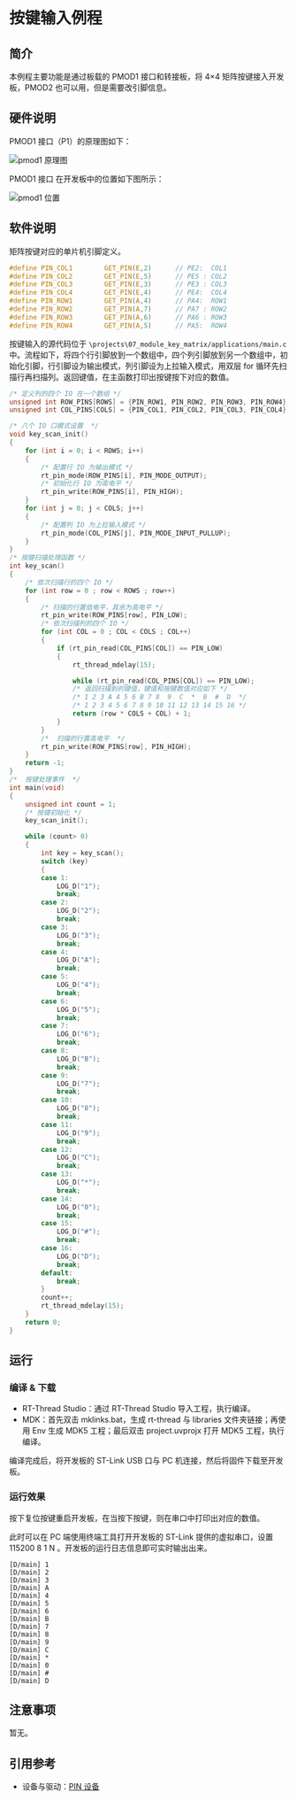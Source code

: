 # 按键输入例程

## 简介

本例程主要功能是通过板载的 PMOD1 接口和转接板，将 4×4 矩阵按键接入开发板，PMOD2 也可以用，但是需要改引脚信息。

## 硬件说明

PMOD1 接口（P1）的原理图如下：

![pmod1 原理图](figures/key_circuit.png)

PMOD1 接口 在开发板中的位置如下图所示：

![pmod1 位置](figures/board.png)

## 软件说明

矩阵按键对应的单片机引脚定义。
```c
#define PIN_COL1        GET_PIN(E,2)      // PE2:  COL1
#define PIN_COL2        GET_PIN(E,5)      // PE5 : COL2
#define PIN_COL3        GET_PIN(E,3)      // PE3 : COL3
#define PIN_COL4        GET_PIN(E,4)      // PE4:  COL4
#define PIN_ROW1        GET_PIN(A,4)      // PA4:  ROW1
#define PIN_ROW2        GET_PIN(A,7)      // PA7 : ROW2
#define PIN_ROW3        GET_PIN(A,6)      // PA6 : ROW3
#define PIN_ROW4        GET_PIN(A,5)      // PA5:  ROW4
```

按键输入的源代码位于 `\projects\07_module_key_matrix/applications/main.c` 中。流程如下，将四个行引脚放到一个数组中，四个列引脚放到另一个数组中，初始化引脚，行引脚设为输出模式，列引脚设为上拉输入模式，用双层 for 循环先扫描行再扫描列。返回键值，在主函数打印出按键按下对应的数值。

```c
/* 定义列的四个 IO 在一个数组 */
unsigned int ROW_PINS[ROWS] = {PIN_ROW1, PIN_ROW2, PIN_ROW3, PIN_ROW4};
unsigned int COL_PINS[COLS] = {PIN_COL1, PIN_COL2, PIN_COL3, PIN_COL4};

/* 八个 IO 口模式设置  */
void key_scan_init()
{
    for (int i = 0; i < ROWS; i++)
    {
        /* 配置行 IO 为输出模式 */
        rt_pin_mode(ROW_PINS[i], PIN_MODE_OUTPUT);
        /* 初始化行 IO 为高电平 */
        rt_pin_write(ROW_PINS[i], PIN_HIGH);
    }
    for (int j = 0; j < COLS; j++)
    {
        /* 配置列 IO 为上拉输入模式 */
        rt_pin_mode(COL_PINS[j], PIN_MODE_INPUT_PULLUP);
    }
}
/* 按键扫描处理函数 */
int key_scan()
{
    /* 依次扫描行的四个 IO */
    for (int row = 0 ; row < ROWS ; row++)
    {
        /* 扫描的行置低电平，其余为高电平 */
        rt_pin_write(ROW_PINS[row], PIN_LOW);
        /* 依次扫描列的四个 IO */
        for (int COL = 0 ; COL < COLS ; COL++)
        {
            if (rt_pin_read(COL_PINS[COL]) == PIN_LOW)
            {
                rt_thread_mdelay(15);

                while (rt_pin_read(COL_PINS[COL]) == PIN_LOW);
                /* 返回扫描到的键值，键值和按键数值对应如下 */
                /* 1 2 3 A 4 5 6 B 7 8  9  C  *  0  #  D  */
                /* 1 2 3 4 5 6 7 8 9 10 11 12 13 14 15 16 */
                return (row * COLS + COL) + 1;
            }
        }
        /*  扫描的行置高电平  */
        rt_pin_write(ROW_PINS[row], PIN_HIGH);
    }
    return -1;
}
/*  按键处理事件  */
int main(void)
{
    unsigned int count = 1;
    /* 按键初始化 */
    key_scan_init();

    while (count> 0)
    {
        int key = key_scan();
        switch (key)
        {
        case 1:
            LOG_D("1");
            break;
        case 2:
            LOG_D("2");
            break;
        case 3:
            LOG_D("3");
            break;
        case 4:
            LOG_D("A");
            break;
        case 5:
            LOG_D("4");
            break;
        case 6:
            LOG_D("5");
            break;
        case 7:
            LOG_D("6");
            break;
        case 8:
            LOG_D("B");
            break;
        case 9:
            LOG_D("7");
            break;
        case 10:
            LOG_D("8");
            break;
        case 11:
            LOG_D("9");
            break;
        case 12:
            LOG_D("C");
            break;
        case 13:
            LOG_D("*");
            break;
        case 14:
            LOG_D("0");
            break;
        case 15:
            LOG_D("#");
            break;
        case 16:
            LOG_D("D");
            break;
        default:
            break;
        }
        count++;
        rt_thread_mdelay(15);
    }
    return 0;
}
```

## 运行

### 编译 & 下载

- RT-Thread Studio：通过 RT-Thread Studio 导入工程，执行编译。
- MDK：首先双击 mklinks.bat，生成 rt-thread 与 libraries 文件夹链接；再使用 Env 生成 MDK5 工程；最后双击 project.uvprojx 打开 MDK5 工程，执行编译。

编译完成后，将开发板的 ST-Link USB 口与 PC 机连接，然后将固件下载至开发板。
### 运行效果

按下复位按键重启开发板，在当按下按键，则在串口中打印出对应的数值。

此时可以在 PC 端使用终端工具打开开发板的 ST-Link 提供的虚拟串口，设置 115200 8 1 N 。开发板的运行日志信息即可实时输出出来。

```
[D/main] 1
[D/main] 2
[D/main] 3
[D/main] A
[D/main] 4
[D/main] 5
[D/main] 6
[D/main] B
[D/main] 7
[D/main] 8
[D/main] 9
[D/main] C
[D/main] *
[D/main] 0
[D/main] #
[D/main] D
```

## 注意事项

暂无。

## 引用参考

- 设备与驱动：[PIN 设备](https://www.rt-thread.org/document/site/#/rt-thread-version/rt-thread-standard/programming-manual/device/pin/pin)

